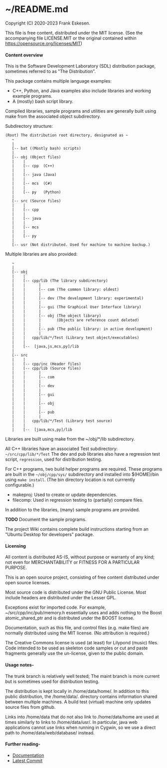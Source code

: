 <!-- -------------------------------------------------------------------------
//
//       Copyright (C) 2020-2023 Frank Eskesen.
//
//       This file is free content, distributed under the MIT license.
//       (See accompanying file LICENSE.MIT or the original contained
//       within https://opensource.org/licenses/MIT)
//
//----------------------------------------------------------------------------
//
// Title-
//       ~/README.md
//
// Purpose-
//       SDL Project overview information.
//
// Last change date-
//       2023/02/01
//
//------------------------------------------------------------------------ -->

# ~/README.md

Copyright (C) 2020-2023 Frank Eskesen.

This file is free content, distributed under the MIT license.
(See the accompanying file LICENSE.MIT or the original contained
within https://opensource.org/licenses/MIT)

#### Content overview
This is the Software Development Laboratory (SDL) distribution package,
sometimes referred to as "The Distribution".

This package contains multiple language examples:
- C++, Python, and Java examples also include libraries and working example programs.
- A (mostly) bash script library.

Compiled libraries, sample programs and utilities are generally built using
make from the associated object subdirectory.

Subdirectory structure:

```
(Root) The distribution root directory, designated as ~
   ~
   |
   [-- bat ((Mostly bash) scripts)
   |
   [-- obj (Object files)
   |    |
   |    [-- cpp  (C++)
   |    |
   |    [-- java (Java)
   |    |
   |    [-- mcs  (C#)
   |    |
   |    [-- py   (Python)
   |
   [-- src (Source files)
   |    |
   |    [-- cpp
   |    |
   |    [-- java
   |    |
   |    [-- mcs
   |    |
   |    [-- py
   |
   [-- usr (Not distributed. Used for machine to machine backup.)
```

Multiple libraries are also provided:

```
   ~
   |
   [-- obj
   |    |
   |    [-- cpp/lib (The library subdirectory)
   |    |      |
   |    |      [-- com (The common library: oldest)
   |    |      |
   |    |      [-- dev (The development library: experimental)
   |    |      |
   |    |      [-- gui (The Graphical User Interface library)
   |    |      |
   |    |      [-- obj (The object library)
   |    |      |       (Objects are reference count deleted)
   |    |      |
   |    |      [-- pub (The public library: in active development)
   |    |      |
   |    |   cpp/lib/*/Test (Library test object/executables)
   |    |
   |    [--  [java,js,mcs,py]/lib
   |
   [-- src
   |    |
   |    [-- cpp/inc (Header files)
   |    [-- cpp/lib (Source files)
   |    |      |
   |    |      [-- com
   |    |      |
   |    |      [-- dev
   |    |      |
   |    |      [-- gui
   |    |      |
   |    |      [-- obj
   |    |      |
   |    |      [-- pub
   |    |      |
   |    |   cpp/lib/*/Test (Library test source)
   |    |
   |    [--  [java,mcs,py]/lib
```

Libraries are built using make from the ~/obj/*/lib subdirectory.

All C++ libraries have an associated Test subdirectory:
`~/src/cpp/lib/*/Test`
The dev and pub libraries also have a regression test script, `regression`,
used for distribution testing.

For C++ programs, two build helper programs are required.
These programs are built in the `~/obj/cpp/sys/` subdirectory and installed
into $(HOME)/bin using `make install`.
(The bin directory location is not currrently configurable.)

- makeproj: Used to create or update dependencies.
- filecomp: Used in regression testing to (partially) compare files.

In addition to the libraries, (many) sample programs are provided.

__TODO__ Document the sample programs.

The project Wiki contains complete build instructions starting from an
"Ubuntu Desktop for developers" package.

#### Licensing
All content is distributed AS-IS, without purpose or warranty of any kind;
not even for MERCHANTABILITY or FITNESS FOR A PARTICULAR PURPOSE.

This is an open source project, consisting of free content distributed under
open source licenses.

Most source code is distributed under the GNU Public License.
Most include headers are distributed under the Lesser GPL.

Exceptions exist for imported code.
For example, ~/src/cpp/inc/pub/memory.h essentially uses and adds nothing to
the Boost atomic_shared_ptr and is distributed under the BOOST license.

Documentation, such as this file, and control files (e.g. make files) are
normally distributed using the MIT license. (No attribution is required.)

The Creative Commons license is used (at least) for Lilypond (music) files.
Code intended to be used as skeleton code samples or cut and paste fragments
generally use the un-license, given to the public domain.

#### Usage notes-
The trunk branch is relatively well tested;
The maint branch is more current but is sometimes used for distribution
testing.

The distribution is kept locally in /home/data/home/.
In addition to this public distribution, the /home/data/. directory contains
information shared between multiple machines.
A build test (virtual) machine only updates source files from github.

Links into /home/data that do not also link to /home/data/home
are used at times similarly to links to /home/data/usr/.
In particular, java web applications cannot use links when running
in Cygwin, so we use a direct path to /home/data/web/database/ instead.

#### Further reading-

- [Documentation](src/doc/index.md)
- [Latest Commit](./COMMIT.md)
